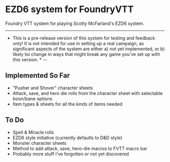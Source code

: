 # EZD6 system for FoundryVTT
Foundry VTT system for playing Scotty McFarland's EZD6 system.

---
* This is a pre-release version of this system for testing and feedback only!  It is not intended for use in setting up a real campaign, as significant aspects of the system are either a) not yet implemented, or b) likely toi change in ways that might break any game you've set up with this version. *
--


## Implemented So Far

- "Pusher and Shover" character sheets
- Attack, save, and hero die rolls from the character sheet with selectable boon/bane options
- Item types & sheets for all the kinds of items needed

## To Do
- Spell & Miracle rolls
- EZD6 style initiative (currently defaults to D&D style)
- Monster character sheets
- Method to add attack, save, hero-die macros to FVTT macro bar
- Probably more stuff I've forgotten or not yet discovered

